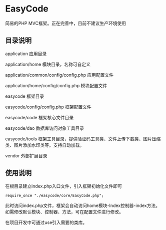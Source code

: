 # EasyCode
简易的PHP MVC框架。正在完善中，目前不建议生产环境使用

## 目录说明
application 应用目录

application/home  模块目录，名称可自定义

application/common/config/config.php 应用配置文件

application/home/config/config.php 模块配置文件

easycode 框架目录

easycode/config/config.php 框架配置文件

easycode/code 框架核心文件目录

easycode/dao 数据库访问对象工具目录

easycode/tools 框架工具目录，提供验证码工具类、文件上传下载类、图片压缩类、图片添加水印类等。支持自动加载。

vendor 外部扩展目录

## 使用说明
在根目录建立index.php入口文件，引入框架初始化文件即可

`require_once "./easycode/core/EasyCode.php";`

此时访问index.php文件，框架会自动访问home模块-Index控制器-index方法。如需修改默认模块、控制器、方法，可在配置文件进行修改。

在项目开发中可通过use引入需要的类库。













